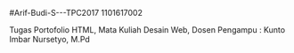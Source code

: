 #Arif-Budi-S---TPC2017
1101617002

Tugas Portofolio HTML, Mata Kuliah Desain Web, Dosen Pengampu : Kunto Imbar Nursetyo, M.Pd
